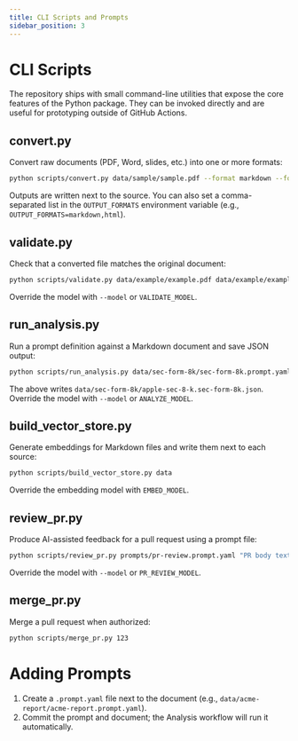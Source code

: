 ```yaml
---
title: CLI Scripts and Prompts
sidebar_position: 3
---
```


# CLI Scripts

The repository ships with small command-line utilities that expose the core features of the Python package. They can be invoked directly and are useful for prototyping outside of GitHub Actions.

## convert.py
Convert raw documents (PDF, Word, slides, etc.) into one or more formats:

```bash
python scripts/convert.py data/sample/sample.pdf --format markdown --format html
```
Outputs are written next to the source. You can also set a comma-separated list in the `OUTPUT_FORMATS` environment variable (e.g., `OUTPUT_FORMATS=markdown,html`).

## validate.py
Check that a converted file matches the original document:

```bash
python scripts/validate.py data/example/example.pdf data/example/example.pdf.converted.md
```
Override the model with `--model` or `VALIDATE_MODEL`.

## run_analysis.py
Run a prompt definition against a Markdown document and save JSON output:

```bash
python scripts/run_analysis.py data/sec-form-8k/sec-form-8k.prompt.yaml data/sec-form-8k/apple-sec-8-k.pdf.converted.md
```
The above writes `data/sec-form-8k/apple-sec-8-k.sec-form-8k.json`. Override the model with `--model` or `ANALYZE_MODEL`.

## build_vector_store.py
Generate embeddings for Markdown files and write them next to each source:

```bash
python scripts/build_vector_store.py data
```
Override the embedding model with `EMBED_MODEL`.

## review_pr.py
Produce AI-assisted feedback for a pull request using a prompt file:

```bash
python scripts/review_pr.py prompts/pr-review.prompt.yaml "PR body text"
```
Override the model with `--model` or `PR_REVIEW_MODEL`.

## merge_pr.py
Merge a pull request when authorized:

```bash
python scripts/merge_pr.py 123
```

# Adding Prompts

1. Create a `.prompt.yaml` file next to the document (e.g., `data/acme-report/acme-report.prompt.yaml`).
2. Commit the prompt and document; the Analysis workflow will run it automatically.

